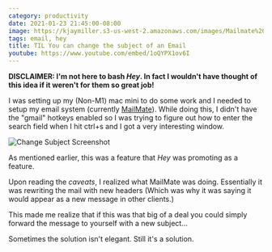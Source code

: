 ```yaml
---
category: productivity
date: 2021-01-23 21:45:00-08:00
image: https://kjaymiller.s3-us-west-2.amazonaws.com/images/Mailmate%20Change%20Subject%20Box.png
tags: email, hey
title: TIL You can change the subject of an Email
youtube: https://www.youtube.com/embed/1oQYPX1ov6I
---
```


**DISCLAIMER: I'm not here to bash _Hey_. In fact I wouldn't have thought of this idea if
it weren't for them so great job!**

I was setting up my (Non-M1) mac mini to do some work and I needed to setup my
email system (currently [MailMate]). While doing this, I didn't have the "gmail" hotkeys enabled so I was trying to
figure out how to enter the search field when I hit ctrl+s and I got a very interesting window.

![Change Subject Screenshot](https://kjaymiller.s3-us-west-2.amazonaws.com/images/Mailmate%20Change%20Subject%20Box.png)

As mentioned earlier, this was a feature that _Hey_ was promoting as a feature.

Upon reading the _caveats_, I realized what MailMate was doing. Essentially it
was rewriting the mail with new headers (Which was why it was saying it would
appear as a new message in other clients.)

This made me realize that if this was that big of a deal you could simply forward the message to yourself with a
new subject... 

Sometimes the solution isn't elegant. Still it's a solution.

[MailMate]: https://freron.com